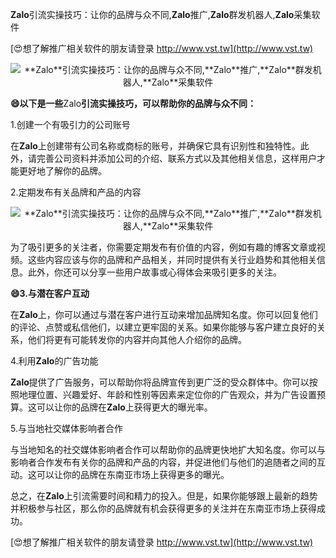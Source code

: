 **Zalo**引流实操技巧：让你的品牌与众不同,**Zalo**推广,**Zalo**群发机器人,**Zalo**采集软件

[😍想了解推广相关软件的朋友请登录 http://www.vst.tw](http://www.vst.tw)

 <center><img src="https://vst.tw/MP4/tuiguang/png/6.png" alt="**Zalo**引流实操技巧：让你的品牌与众不同,**Zalo**推广,**Zalo**群发机器人,**Zalo**采集软件"></center>

**😄以下是一些**Zalo**引流实操技巧，可以帮助你的品牌与众不同：**

1.创建一个有吸引力的公司账号

在**Zalo**上创建带有公司名称或商标的账号，并确保它具有识别性和独特性。此外，请完善公司资料并添加公司的介绍、联系方式以及其他相关信息，这样用户才能更好地了解你的品牌。

2.定期发布有关品牌和产品的内容

 <center><img src="https://vst.tw/MP4/tuiguang/png/8.png" alt="**Zalo**引流实操技巧：让你的品牌与众不同,**Zalo**推广,**Zalo**群发机器人,**Zalo**采集软件"></center>

为了吸引更多的关注者，你需要定期发布有价值的内容，例如有趣的博客文章或视频。这些内容应该与你的品牌和产品相关，并同时提供有关行业趋势和其他相关信息。此外，你还可以分享一些用户故事或心得体会来吸引更多的关注。

**😄3.与潜在客户互动**

在**Zalo**上，你可以通过与潜在客户进行互动来增加品牌知名度。你可以回复他们的评论、点赞或私信他们，以建立更牢固的关系。如果你能够与客户建立良好的关系，他们将更有可能转发你的内容并向其他人介绍你的品牌。

4.利用**Zalo**的广告功能

**Zalo**提供了广告服务，可以帮助你将品牌宣传到更广泛的受众群体中。你可以按照地理位置、兴趣爱好、年龄和性别等因素来定位你的广告观众，并为广告设置预算。这可以让你的品牌在**Zalo**上获得更大的曝光率。

5.与当地社交媒体影响者合作

与当地知名的社交媒体影响者合作可以帮助你的品牌更快地扩大知名度。你可以与影响者合作发布有关你的品牌和产品的内容，并促进他们与他们的追随者之间的互动。这可以让你的品牌在东南亚市场上获得更多的曝光。

总之，在**Zalo**上引流需要时间和精力的投入。但是，如果你能够跟上最新的趋势并积极参与社区，那么你的品牌就有机会获得更多的关注并在东南亚市场上获得成功。

[😍想了解推广相关软件的朋友请登录 http://www.vst.tw](http://www.vst.tw)



